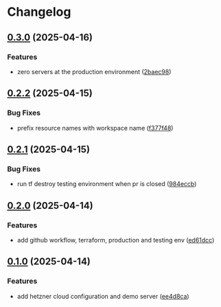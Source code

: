 # Changelog

## [0.3.0](https://github.com/xebis/hetzner-iac-cac/compare/v0.2.2...v0.3.0) (2025-04-16)

### Features

* zero servers at the production environment ([2baec98](https://github.com/xebis/hetzner-iac-cac/commit/2baec98c606e30b81e7df2541fcbcd3fc9bc2356))

## [0.2.2](https://github.com/xebis/hetzner-iac-cac/compare/v0.2.1...v0.2.2) (2025-04-15)

### Bug Fixes

* prefix resource names with workspace name ([f377f48](https://github.com/xebis/hetzner-iac-cac/commit/f377f4864f53e9ef6ddff9ce341a0e42dc138493))

## [0.2.1](https://github.com/xebis/hetzner-iac-cac/compare/v0.2.0...v0.2.1) (2025-04-15)

### Bug Fixes

* run tf destroy testing environment when pr is closed ([984eccb](https://github.com/xebis/hetzner-iac-cac/commit/984eccb5ee7b5c798f413d8c16352de9b4f22ff1))

## [0.2.0](https://github.com/xebis/hetzner-iac-cac/compare/v0.1.0...v0.2.0) (2025-04-14)

### Features

* add github workflow, terraform, production and testing env ([ed61dcc](https://github.com/xebis/hetzner-iac-cac/commit/ed61dcccafdca7f1f9e06d623c15df9b1421387a))

## [0.1.0](https://github.com/xebis/hetzner-iac-cac/compare/v0.0.0...v0.1.0) (2025-04-14)

### Features

* add hetzner cloud configuration and demo server ([ee4d8ca](https://github.com/xebis/hetzner-iac-cac/commit/ee4d8caa37451c79880e6a1915c1dd2e099ca0fa))
